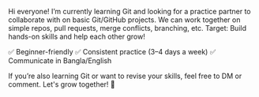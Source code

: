Hi everyone!
I’m currently learning Git and looking for a practice partner to collaborate with on basic Git/GitHub projects.
We can work together on simple repos, pull requests, merge conflicts, branching, etc.
Target: Build hands-on skills and help each other grow!

✅ Beginner-friendly
✅ Consistent practice (3–4 days a week)
✅ Communicate in Bangla/English

If you’re also learning Git or want to revise your skills, feel free to DM or comment. Let's grow together! 🚀
